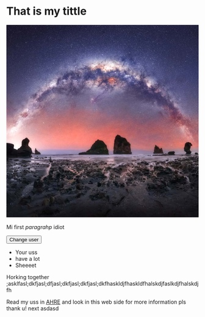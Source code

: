 <!DOCTYPE html>
<html lang="en">
<head>
    <meta charset="UTF-8">
    <meta http-equiv="X-UA-Compatible" content="IE=edge">
    <meta name="viewport" content="width=device-width, initial-scale=1.0">
    <link href="Style.css" rel="stylesheet" type="text/css">
</head>
<body>
    <h1>That is my tittle</h1>
    <img src="Im.jpg" alt="Some picture">
    <p>Mi <stron>first</stron> <em>paragrahp</em> idiot</p>
    <button>Change user</button>
    <ul>
        <li>Your uss</li>
        <li>have a lot</li>
        <li>Sheeeet</li>
    </ul>
    <p>Horking together ;asklfasl;dkfjasl;dfjasl;dkfjasl;dkfjasl;dkfhaskldjfhaskldfhalskdjfaslkdjfhalskdjfh</p>
    <p>Read my uss in <a href="https://www.myus.com/">AHRE</a> and look in this web side for more information pls thank u! next asdasd</p>
    <script src="main.js"></script> 
</body>
</html>  

